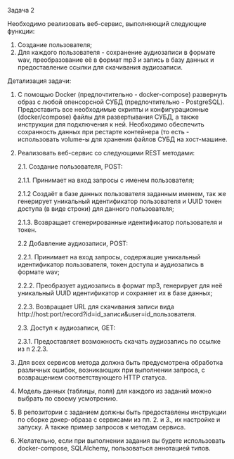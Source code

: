 Задача 2

Необходимо реализовать веб-сервис, выполняющий следующие функции:

1. Создание пользователя;
2. Для каждого пользователя - сохранение аудиозаписи в формате wav, преобразование её в формат mp3 и запись в базу
   данных и предоставление ссылки для скачивания аудиозаписи.

Детализация задачи:

1. С помощью Docker (предпочтительно - docker-compose) развернуть образ с любой опенсорсной СУБД (предпочтительно -
   PostgreSQL). Предоставить все необходимые скрипты и конфигурационные (docker/compose) файлы для развертывания СУБД, а
   также инструкции для подключения к ней. Необходимо обеспечить сохранность данных при рестарте контейнера (то есть -
   использовать volume-ы для хранения файлов СУБД на хост-машине.
2. Реализовать веб-сервис со следующими REST методами:

   2.1. Создание пользователя, POST:
         
      2.1.1. Принимает на вход запросы с именем пользователя;
         
      2.1.2 Создаёт в базе данных пользователя заданным именем, так же генерирует уникальный идентификатор пользователя и UUID токен доступа (в виде строки) для данного пользователя;
         
      2.1.3. Возвращает сгенерированные идентификатор пользователя и токен.
   
   2.2 Добавление аудиозаписи, POST:
            
      2.2.1. Принимает на вход запросы, содержащие уникальный идентификатор пользователя, токен доступа и аудиозапись в формате
   wav;
         
      2.2.2. Преобразует аудиозапись в формат mp3, генерирует для неё уникальный UUID идентификатор и сохраняет их в базе данных;
         
      2.2.3. Возвращает URL для скачивания записи вида http://host:port/record?id=id_записи&user=id_пользователя.
   
   2.3. Доступ к аудиозаписи, GET:
            
      2.3.1. Предоставляет возможность скачать аудиозапись по ссылке из п 2.2.3.
3. Для всех сервисов метода должна быть предусмотрена обработка различных ошибок, возникающих при
   выполнении запроса, с возвращением соответствующего HTTP статуса.
4. Модель данных (таблицы, поля) для каждого из заданий можно выбрать по своему усмотрению.
5. В репозитории с заданием должны быть предоставлены инструкции по сборке докер-образа с сервисами из пп. 2. и 3., их
   настройке и запуску. А также пример запросов к методам сервиса.
6. Желательно, если при выполнении задания вы будете использовать docker-compose, SQLAlchemy, пользоваться аннотацией
   типов.
